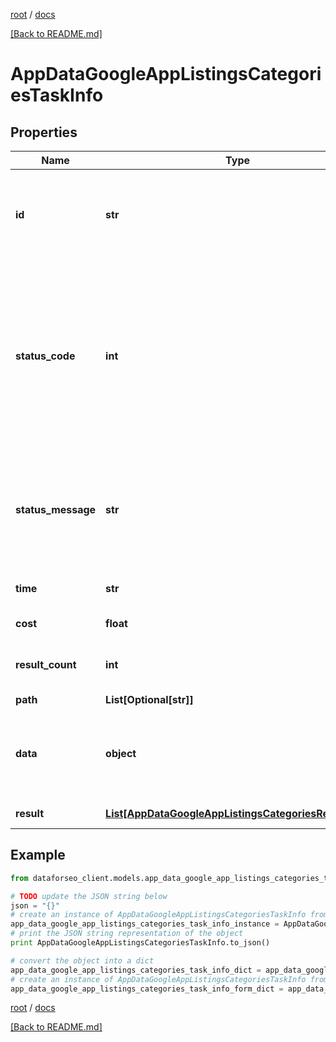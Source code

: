 [root](./../ "root") / [docs](./ "docs")

[[Back to README.md]](./../README.md "[Back to README.md]")

# AppDataGoogleAppListingsCategoriesTaskInfo

## Properties

Name | Type | Description | Notes
------------ | ------------- | ------------- | -------------
**id** | **str** | task identifier unique task identifier in our system in the UUID format | [optional]
**status_code** | **int** | status code of the task generated by DataForSEO, can be within the following range: 10000-60000 you can find the full list of the response codes here | [optional]
**status_message** | **str** | informational message of the task you can find the full list of general informational messages here | [optional]
**time** | **str** | execution time, seconds | [optional]
**cost** | **float** | total tasks cost, USD | [optional]
**result_count** | **int** | number of elements in the result array | [optional]
**path** | **List[Optional[str]]** | URL path | [optional]
**data** | **object** | contains the same parameters that you specified in the POST request | [optional]
**result** | [**List[AppDataGoogleAppListingsCategoriesResultInfo]**](AppDataGoogleAppListingsCategoriesResultInfo.md) | array of results | [optional]

## Example

```python
from dataforseo_client.models.app_data_google_app_listings_categories_task_info import AppDataGoogleAppListingsCategoriesTaskInfo

# TODO update the JSON string below
json = "{}"
# create an instance of AppDataGoogleAppListingsCategoriesTaskInfo from a JSON string
app_data_google_app_listings_categories_task_info_instance = AppDataGoogleAppListingsCategoriesTaskInfo.from_json(json)
# print the JSON string representation of the object
print AppDataGoogleAppListingsCategoriesTaskInfo.to_json()

# convert the object into a dict
app_data_google_app_listings_categories_task_info_dict = app_data_google_app_listings_categories_task_info_instance.to_dict()
# create an instance of AppDataGoogleAppListingsCategoriesTaskInfo from a dict
app_data_google_app_listings_categories_task_info_form_dict = app_data_google_app_listings_categories_task_info.from_dict(app_data_google_app_listings_categories_task_info_dict)
```

  

[root](./../ "root") / [docs](./ "docs")

[[Back to README.md]](./../README.md "[Back to README.md]")